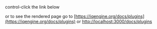 control-click the link below

[](/client/src/pages/docs/plugins.mdx)

or to see the rendered page go to [https://iqengine.org/docs/plugins](https://iqengine.org/docs/plugins) or [http://localhost:3000/docs/plugins](http://localhost:3000/docs/plugins)
